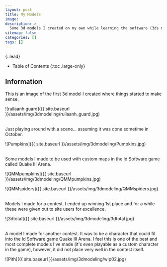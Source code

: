 ```yaml
---
layout: post
title: My Models
image: 
description: >
  Some 3d models I created on my own while learning the software (3ds max).
sitemap: false
categories: []
tags: []
---
```


{:.lead}

- Table of Contents
{:toc .large-only}

## Information

This is an image of the first 3d model I created where things started to make sense.

![ruilaanh guard]({{ site.baseurl }}/assets/img/3dmodeling/ruilaanh_guard.jpg)

<br>Just playing around with a scene... assuming it was done sometime in October.

![Pumpkins]({{ site.baseurl }}/assets/img/3dmodeling/Pumpkins.jpg)

<br>Some models I made to be used with custom maps in the Id Software game called Quake III Arena.

![QMMpumpkins]({{ site.baseurl }}/assets/img/3dmodeling/QMMpumpkins.jpg)

![QMMspiders]({{ site.baseurl }}/assets/img/3dmodeling/QMMspiders.jpg)
 
<br>Models I made for a contest.  I ended up winning 1st place and for a while these were given out to site users for excellence.

![3dtotal]({{ site.baseurl }}/assets/img/3dmodeling/3dtotal.jpg)

<br>A model I made for another contest.  It was to be a character that could fit into the Id Software game Quake III Arena.  I feel this is one of the best and most complete models I've made (it's even playable as a custom character in the game), however, it did not place very well in the contest itself.

![Pith]({{ site.baseurl }}/assets/img/3dmodeling/wip02.jpg)


 